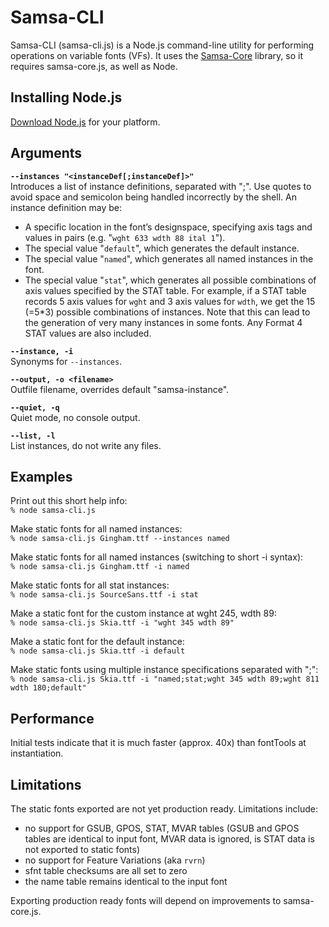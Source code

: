 # Samsa-CLI

Samsa-CLI (samsa-cli.js) is a Node.js command-line utility for performing operations on variable fonts (VFs). It uses the [Samsa-Core](samsa-core.js) library, so it requires samsa-core.js, as well as Node.

## Installing Node.js
[Download Node.js](https://nodejs.org/en/download/) for your platform.

## Arguments

**`--instances "<instanceDef[;instanceDef]>"`**  
  Introduces a list of instance definitions, separated with ";". Use quotes 
  to avoid space and semicolon being handled incorrectly by the shell. An
  instance definition may be:
  
* A specific location in the font’s designspace, specifying axis tags and values in pairs (e.g. "`wght 633 wdth 88 ital 1`").
* The special value "`default`", which generates the default instance.
* The special value "`named`", which generates all named instances in the font.
* The special value "`stat`", which generates all possible combinations of axis values specified by the STAT table. For example, if a STAT table records 5 axis values for `wght` and 3 axis values for `wdth`, we get the 15 (=5*3) possible combinations of instances. Note that this can lead to the generation of very many instances in some fonts. Any Format 4 STAT values are also included.

**`--instance, -i`**  
Synonyms for `--instances`.

**`--output, -o <filename>`**  
Outfile filename, overrides default "samsa-instance".

**`--quiet, -q`**  
Quiet mode, no console output.

**`--list, -l`**  
List instances, do not write any files.

## Examples

Print out this short help info:  
`% node samsa-cli.js`

Make static fonts for all named instances:  
`% node samsa-cli.js Gingham.ttf --instances named`

Make static fonts for all named instances (switching to short -i syntax):  
`% node samsa-cli.js Gingham.ttf -i named`

Make static fonts for all stat instances:  
`% node samsa-cli.js SourceSans.ttf -i stat`

Make a static font for the custom instance at wght 245, wdth 89:  
`% node samsa-cli.js Skia.ttf -i "wght 345 wdth 89"`

Make a static font for the default instance:  
`% node samsa-cli.js Skia.ttf -i default`

Make static fonts using multiple instance specifications separated with ";":  
`% node samsa-cli.js Skia.ttf -i "named;stat;wght 345 wdth 89;wght 811 wdth 180;default"`

## Performance

Initial tests indicate that it is much faster (approx. 40x) than fontTools at instantiation.

## Limitations
The static fonts exported are not yet production ready. Limitations include:

* no support for GSUB, GPOS, STAT, MVAR tables (GSUB and GPOS tables are identical to input font, MVAR data is ignored, is STAT data is not exported to static fonts)
* no support for Feature Variations (aka `rvrn`)
* sfnt table checksums are all set to zero
* the name table remains identical to the input font

Exporting production ready fonts will depend on improvements to samsa-core.js.

